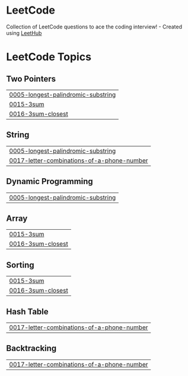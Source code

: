 # LeetCode
Collection of LeetCode questions to ace the coding interview! - Created using [LeetHub](https://github.com/QasimWani/LeetHub)

<!---LeetCode Topics Start-->
# LeetCode Topics
## Two Pointers
|  |
| ------- |
| [0005-longest-palindromic-substring](https://github.com/cwlee97/LeetCode/tree/master/0005-longest-palindromic-substring) |
| [0015-3sum](https://github.com/cwlee97/LeetCode/tree/master/0015-3sum) |
| [0016-3sum-closest](https://github.com/cwlee97/LeetCode/tree/master/0016-3sum-closest) |
## String
|  |
| ------- |
| [0005-longest-palindromic-substring](https://github.com/cwlee97/LeetCode/tree/master/0005-longest-palindromic-substring) |
| [0017-letter-combinations-of-a-phone-number](https://github.com/cwlee97/LeetCode/tree/master/0017-letter-combinations-of-a-phone-number) |
## Dynamic Programming
|  |
| ------- |
| [0005-longest-palindromic-substring](https://github.com/cwlee97/LeetCode/tree/master/0005-longest-palindromic-substring) |
## Array
|  |
| ------- |
| [0015-3sum](https://github.com/cwlee97/LeetCode/tree/master/0015-3sum) |
| [0016-3sum-closest](https://github.com/cwlee97/LeetCode/tree/master/0016-3sum-closest) |
## Sorting
|  |
| ------- |
| [0015-3sum](https://github.com/cwlee97/LeetCode/tree/master/0015-3sum) |
| [0016-3sum-closest](https://github.com/cwlee97/LeetCode/tree/master/0016-3sum-closest) |
## Hash Table
|  |
| ------- |
| [0017-letter-combinations-of-a-phone-number](https://github.com/cwlee97/LeetCode/tree/master/0017-letter-combinations-of-a-phone-number) |
## Backtracking
|  |
| ------- |
| [0017-letter-combinations-of-a-phone-number](https://github.com/cwlee97/LeetCode/tree/master/0017-letter-combinations-of-a-phone-number) |
<!---LeetCode Topics End-->
